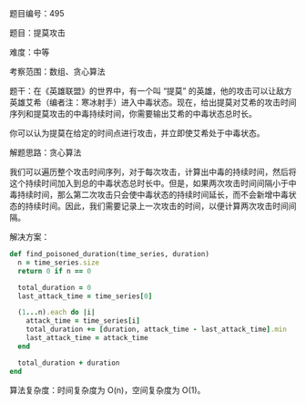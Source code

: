 题目编号：495

题目：提莫攻击

难度：中等

考察范围：数组、贪心算法

题干：在《英雄联盟》的世界中，有一个叫 “提莫” 的英雄，他的攻击可以让敌方英雄艾希（编者注：寒冰射手）进入中毒状态。现在，给出提莫对艾希的攻击时间序列和提莫攻击的中毒持续时间，你需要输出艾希的中毒状态总时长。

你可以认为提莫在给定的时间点进行攻击，并立即使艾希处于中毒状态。

解题思路：贪心算法

我们可以遍历整个攻击时间序列，对于每次攻击，计算出中毒的持续时间，然后将这个持续时间加入到总的中毒状态总时长中。但是，如果两次攻击时间间隔小于中毒持续时间，那么第二次攻击只会使中毒状态的持续时间延长，而不会新增中毒状态的持续时间。因此，我们需要记录上一次攻击的时间，以便计算两次攻击时间间隔。

解决方案：

```ruby
def find_poisoned_duration(time_series, duration)
  n = time_series.size
  return 0 if n == 0

  total_duration = 0
  last_attack_time = time_series[0]

  (1...n).each do |i|
    attack_time = time_series[i]
    total_duration += [duration, attack_time - last_attack_time].min
    last_attack_time = attack_time
  end

  total_duration + duration
end
```

算法复杂度：时间复杂度为 O(n)，空间复杂度为 O(1)。